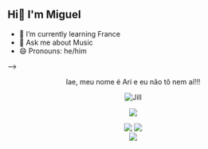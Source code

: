 ## Hi👋 I'm Miguel

- 🌱 I’m currently learning France
- 💬 Ask me about Music
- 😄 Pronouns: he/him

-->

<div align="center">
   <p>Iae, meu nome é Ari e eu não tô nem aí!!!</p>
</div>
<div align="center">
  <img src="stitch.jpg" alt="Jill">
</div>
    
<p align="center">
  <img src="https://github-profile-trophy.vercel.app/?username=PderiMiel&theme=dracula&row=2&no-bg=true&column=3&margin-w=15&margin-h=15" />
</p>
<div align="center">
   
   ![](https://github-readme-stats.vercel.app/api?username=anuraghazra&show_icons=true&hide=contribs,prs&cache_seconds=86400&theme=maroongold)
   ![](https://github-readme-streak-stats.herokuapp.com/?user=PderiMiel&theme=dracula&row_border=false)<br/>
   ![](https://github-readme-stats.vercel.app/api/top-langs/?username=PderiMiel&theme=dracula&row_border=false&include_all_commits=false&count_private=false&layout=compact)
   
</div>
